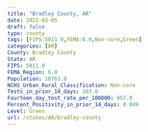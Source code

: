 ```yaml
---
title: "Bradley County, AR"
date: 2021-03-05
draft: false
type: county
tags: [FIPS:5011.0,FEMA:6.0,Non-core,Green]
categories: [AR]
County: Bradley County
State: AR
FIPS: 5011.0
FEMA_Region: 6.0
Population: 10763.0
NCHS_Urban_Rural_Classification: Non-core
Tests_in_prior_14_days: 103.0
Fourteen_day_test_rate_per_100000: 957.0
Percent_Positivity_in_prior_14_days: 0.049
Level: Green
url: /states/AR/bradley-county
---
```



